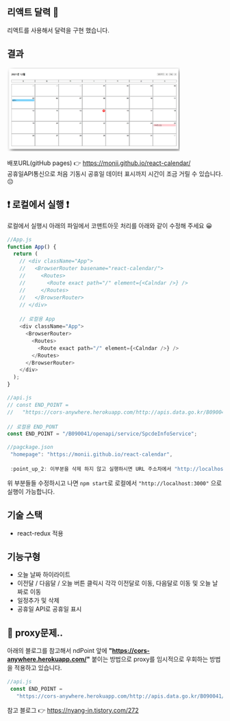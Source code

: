 ## 리액트 달력 :date:
리액트를 사용해서 달력을 구현 했습니다.  

## 결과 
<img src = "https://github.com/monii/react-calendar/blob/master/assets/react_calendar_img.png" width="80%" height="60%">

배포URL(gitHub pages) :point_right: https://monii.github.io/react-calendar/  
공휴일API통신으로 처음 기동시 공휴일 데이터 표시까지 시간이 조금 거릴 수 있습니다. :pensive:

## :exclamation: 로컬에서 실행 :exclamation:
로컬에서 실행시 아래의 파일에서 코맨트아웃 처리를 아래와 같이 수정해 주세요 :grinning:
```js
//App.js
function App() {
  return (
    // <div className="App">
    //   <BrowserRouter basename="react-calendar/">
    //     <Routes>
    //       <Route exact path="/" element={<Calndar />} />
    //     </Routes>
    //   </BrowserRouter>
    // </div>

    // 로컬용 App
    <div className="App">
      <BrowserRouter>
        <Routes>
          <Route exact path="/" element={<Calndar />} />
        </Routes>
      </BrowserRouter>
    </div>
  );
}
```
```js
//api.js
// const END_POINT =
//   "https://cors-anywhere.herokuapp.com/http://apis.data.go.kr/B090041/openapi/service/SpcdeInfoService";

// 로컬용 END_PONT
const END_POINT = "/B090041/openapi/service/SpcdeInfoService";
```
```js
//pagckage.json
 "homepage": "https://monii.github.io/react-calendar",  
 
 :point_up_2: 이부분을 삭제 하지 않고 실행하시면 URL 주소차에서 "http://localhost:3000"으로 실행해주세요
```

위 부분들들 수정하시고 나면 ```npm start```로 로컬에서 ```"http://localhost:3000"``` 으로 실행이 가능합니다.

## 기술 스택
* react-redux 적용

## 기능구형
* 오늘 날짜 하이라이트
* 이전달 / 다음달 / 오늘 버튼 클릭시 각각 이전달로 이동, 다음달로 이동 및 오늘 날짜로 이동
* 일정추가 및 삭제 
* 공휴일 API로 공휴일 표시

## :thinking: proxy문제..
아래의 블로그를 참고해서 ndPoint 앞에 **"https://cors-anywhere.herokuapp.com/"** 붙이는 방법으로 proxy를 임시적으로 우회하는 방법을 적용하고 있습니다.
```js
//api.js
 const END_POINT =
   "https://cors-anywhere.herokuapp.com/http://apis.data.go.kr/B090041/openapi/service/SpcdeInfoService";
```
참고 블로그 :point_right: https://nyang-in.tistory.com/272
